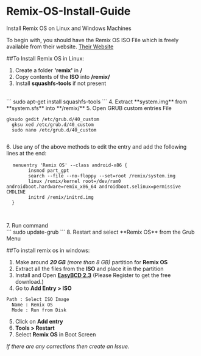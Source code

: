 # Remix-OS-Install-Guide
Install Remix OS on Linux and Windows Machines

To begin with, you should have the Remix OS ISO File which is freely available from their website.
[Their Website](http://www.jide.com/remixos)

##To Install Remix OS in Linux:
1. Create a folder **'remix'** in **/**
2. Copy contents of the **ISO** into **/remix/**
3. Install **squashfs-tools** if not present
  <br>
  ```
  sudo apt-get install squashfs-tools
  ```
4. Extract **system.img** from **system.sfs** into **/remix/**
5. Open GRUB custom entries File
  <pre><code>gksudo gedit /etc/grub.d/40_custom
  gksu xed /etc/grub.d/40_custom
  sudo nano /etc/grub.d/40_custom
  </code></pre>
6. Use any of the above methods to edit the entry and add the following lines at the end:
  <pre>
  <code>menuentry 'Remix OS' --class android-x86 {
        insmod part_gpt
        search --file --no-floppy --set=root /remix/system.img
        linux /remix/kernel root=/dev/ram0 androidboot.hardware=remix_x86_64 androidboot.selinux=permissive CMDLINE
        initrd /remix/initrd.img
  }
  </code>
  </pre>
7. Run command
  <br>
  ```
  sudo update-grub
  ```
8. Restart and select **Remix OS** from the Grub Menu


##To install remix os in windows:
1. Make around _**20 GB** (more than 8 GB)_ partition for **Remix OS**
2. Extract all the files from the **ISO** and place it in the partition
3. Install and Open [**EasyBCD 2.3**](http://neosmart.net/EasyBCD/) (Please Register to get the free download.)
4. Go to **Add Entry > ISO**
  <pre><code>Path : Select ISO Image
  Name : Remix OS
  Mode : Run from Disk</code></pre>
5. Click on **Add entry**
6. **Tools > Restart**
7. Select **Remix OS** in Boot Screen

*If there are any corrections then create an Issue.*
